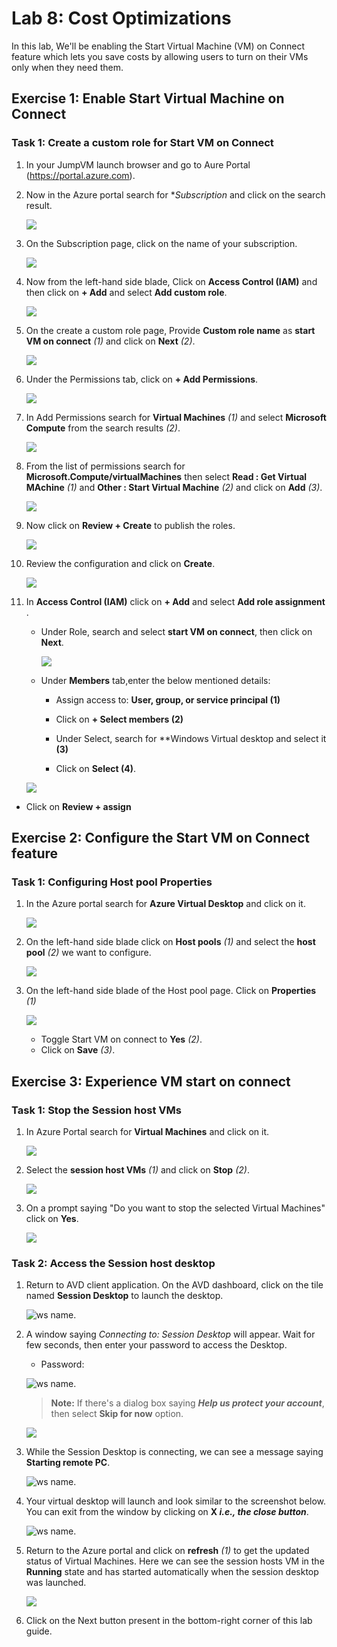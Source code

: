# Lab 8: Cost Optimizations

In this lab, We'll be enabling the Start Virtual Machine (VM) on Connect feature which lets you save costs by allowing users to turn on their VMs only when they need them.

## Exercise 1: Enable Start Virtual Machine on Connect

### Task 1: Create a custom role for Start VM on Connect

1. In your JumpVM launch browser and go to Aure Portal (https://portal.azure.com).

1. Now in the Azure portal search for **Subscription* and click on the search result.

   ![](media/avdv219.png)

1. On the Subscription page, click on the name of your subscription.

   ![](media/avdv220.png)
  
1. Now from the left-hand side blade, Click on **Access Control (IAM)** and then click on **+ Add** and select **Add custom role**.

   ![](media/avdv221.png)

1. On the create a custom role page, Provide **Custom role name** as **start VM on connect** *(1)* and click on **Next** *(2)*.

   ![](media/2avd16.png)

1. Under the Permissions tab, click on **+ Add Permissions**.

   ![](media/avdv223.png)

1. In Add Permissions search for **Virtual Machines** *(1)* and select **Microsoft Compute** from the search results *(2)*.

   ![](media/avdv224.png)

1. From the list of permissions search for **Microsoft.Compute/virtualMachines** then select **Read : Get Virtual MAchine** *(1)* and **Other : Start Virtual Machine** *(2)* and click on **Add** *(3)*.

   ![](media/avdv225.png)
  
1. Now click on **Review + Create** to publish the roles.

   ![](media/avdv226.png)
  
1. Review the configuration and click on **Create**.

   ![](media/2avd110.png)

1. In **Access Control (IAM)** click on **+ Add**  and select **Add role assignment** .
  
   - Under Role, search and select **start VM on connect**, then click on **Next**.

     ![](media/startvm-v2.png)
     
   - Under **Members** tab,enter the below mentioned details:

      - Assign access to: 	**User, group, or service principal (1)**
  
      - Click on **+ Select members (2)**
     
      - Under Select, search for **Windows Virtual desktop and select it **(3)**
      
      - Click on **Select (4)**.

    ![](media/roleass-v2.png)
    
  - Click on **Review + assign**

## Exercise 2: Configure the Start VM on Connect feature

### Task 1: Configuring Host pool Properties

1. In the Azure portal search for **Azure Virtual Desktop** and click on it.

   ![](media/avdv229.png)
  
1. On the left-hand side blade click on **Host pools** *(1)* and select the **host pool** *(2)* we want to configure.

   ![](media/2avd112.png)
  
1. On the left-hand side blade of the Host pool page. Click on **Properties** *(1)*

   ![](media/2avd114.png)
  
   - Toggle Start VM on connect to **Yes** *(2)*.
   - Click on **Save** *(3)*.

## Exercise 3: Experience VM start on connect

### Task 1: Stop the Session host VMs

1. In Azure Portal search for **Virtual Machines** and click on it.

   ![](media/avdv232.png)

1. Select the **session host VMs** *(1)* and click on **Stop** *(2)*.

   ![](media/2avd115.png)
  
1. On a prompt saying "Do you want to stop the selected Virtual Machines" click on **Yes**.

   ![](media/2avd116.png)
  
### Task 2: Access the Session host desktop

1. Return to AVD client application. On the AVD dashboard, click on the tile named **Session Desktop** to launch the desktop.

   ![ws name.](media/ex4t2s2.png)
   
1. A window saying *Connecting to: Session Desktop* will appear. Wait for few seconds, then enter your password to access the Desktop.

   - Password: **<inject key="AzureAdUserPassword" />**
   
   ![ws name.](media/ch14.png)
   
   >**Note:** If there's a dialog box saying ***Help us protect your account***, then select **Skip for now** option.
   
   ![](media/login.png)

1. While the Session Desktop is connecting, we can see a message saying **Starting remote PC**.

   ![ws name.](media/avdv235.png)

1. Your virtual desktop will launch and look similar to the screenshot below. You can exit from the window by clicking on **X *i.e., the close button***. 
        
   ![ws name.](media/ex4t2s5.png)   
     
1. Return to the Azure portal and click on **refresh** *(1)* to get the updated status of Virtual Machines. Here we can see the session hosts VM in the **Running** state and has started automatically when the session desktop was launched.

   ![](media/2avd117.png)
   
1. Click on the Next button present in the bottom-right corner of this lab guide.
  
  
  
